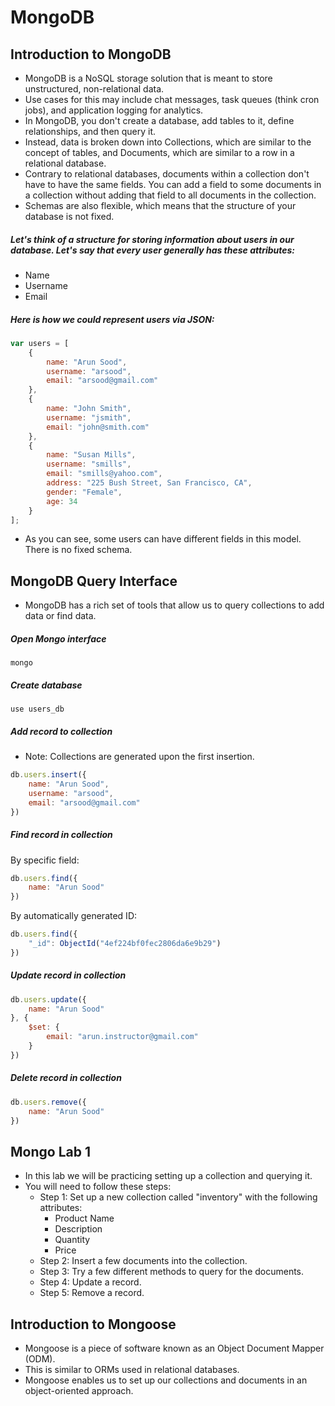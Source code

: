 # MongoDB

## Introduction to MongoDB
- MongoDB is a NoSQL storage solution that is meant to store unstructured, non-relational data.
- Use cases for this may include chat messages, task queues (think cron jobs), and application logging for analytics.
- In MongoDB, you don't create a database, add tables to it, define relationships, and then query it.
- Instead, data is broken down into Collections, which are similar to the concept of tables, and Documents, which are similar to a row in a relational database.
- Contrary to relational databases, documents within a collection don't have to have the same fields. You can add a field to some documents in a collection without adding that field to all documents in the collection.
- Schemas are also flexible, which means that the structure of your database is not fixed.

##### Let's think of a structure for storing information about users in our database. Let's say that every user generally has these attributes:
- Name
- Username
- Email

##### Here is how we could represent users via JSON:

```javascript
var users = [
	{
		name: "Arun Sood",
		username: "arsood",
		email: "arsood@gmail.com"
	},
	{
		name: "John Smith",
		username: "jsmith",
		email: "john@smith.com"
	},
	{
		name: "Susan Mills",
		username: "smills",
		email: "smills@yahoo.com",
		address: "225 Bush Street, San Francisco, CA",
		gender: "Female",
		age: 34
	}
];
```

- As you can see, some users can have different fields in this model. There is no fixed schema.

## MongoDB Query Interface
- MongoDB has a rich set of tools that allow us to query collections to add data or find data.

##### Open Mongo interface

```
mongo
```

##### Create database

```
use users_db
```

##### Add record to collection
- Note: Collections are generated upon the first insertion.

```javascript
db.users.insert({
	name: "Arun Sood",
	username: "arsood",
	email: "arsood@gmail.com"
})
```

##### Find record in collection

By specific field:

```javascript
db.users.find({
	name: "Arun Sood"
})
```

By automatically generated ID:

```javascript
db.users.find({
	"_id": ObjectId("4ef224bf0fec2806da6e9b29")
})
```

##### Update record in collection

```javascript
db.users.update({
	name: "Arun Sood"
}, {
	$set: {
		email: "arun.instructor@gmail.com"
	}
})
```

##### Delete record in collection

```javascript
db.users.remove({
	name: "Arun Sood"
})
```

## Mongo Lab 1
- In this lab we will be practicing setting up a collection and querying it.
- You will need to follow these steps:
	- Step 1: Set up a new collection called "inventory" with the following attributes:
		- Product Name
		- Description
		- Quantity
		- Price
	- Step 2: Insert a few documents into the collection.
	- Step 3: Try a few different methods to query for the documents.
	- Step 4: Update a record.
	- Step 5: Remove a record.

## Introduction to Mongoose
- Mongoose is a piece of software known as an Object Document Mapper (ODM).
- This is similar to ORMs used in relational databases.
- Mongoose enables us to set up our collections and documents in an object-oriented approach.